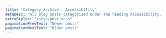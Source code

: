 ```yaml
---
title: "Category Archive - Accessibility"
metaDesc: "All blog posts categorised under the heading Accessibility. These are updated on a regular basis so do check back for updates."
extraStyles: "/scss/post.scss"
paginationPrevText: "Newer posts"
paginationNextText: "Older posts"
---
```

